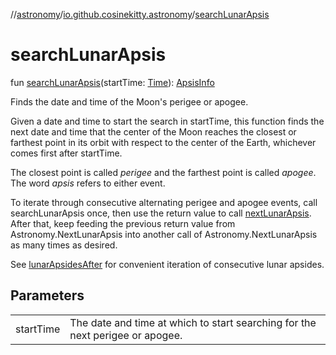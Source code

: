 //[astronomy](../../index.md)/[io.github.cosinekitty.astronomy](index.md)/[searchLunarApsis](search-lunar-apsis.md)

# searchLunarApsis

fun [searchLunarApsis](search-lunar-apsis.md)(startTime: [Time](-time/index.md)): [ApsisInfo](-apsis-info/index.md)

Finds the date and time of the Moon's perigee or apogee.

Given a date and time to start the search in startTime, this function finds the next date and time that the center of the Moon reaches the closest or farthest point in its orbit with respect to the center of the Earth, whichever comes first after startTime.

The closest point is called *perigee* and the farthest point is called *apogee*. The word *apsis* refers to either event.

To iterate through consecutive alternating perigee and apogee events, call searchLunarApsis once, then use the return value to call [nextLunarApsis](next-lunar-apsis.md). After that, keep feeding the previous return value from Astronomy.NextLunarApsis into another call of Astronomy.NextLunarApsis as many times as desired.

See [lunarApsidesAfter](lunar-apsides-after.md) for convenient iteration of consecutive lunar apsides.

## Parameters

| | |
|---|---|
| startTime | The date and time at which to start searching for the next perigee or apogee. |

